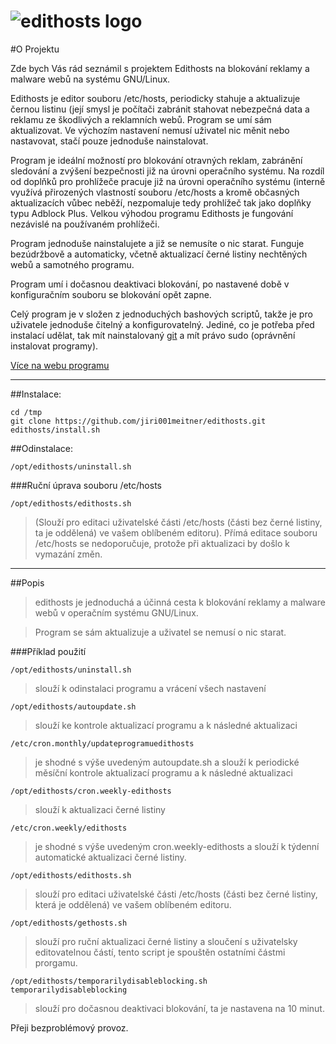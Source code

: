 # ![edithosts logo](http://www.abclinuxu.cz/images/screenshots/5/2/206225-edithosts-1831189428945593396.png)

#O Projektu

Zde bych Vás rád seznámil s projektem Edithosts na blokování reklamy a malware webů na systému GNU/Linux.

Edithosts je editor souboru /etc/hosts, periodicky stahuje a aktualizuje černou listinu (její smysl je počítači zabránit stahovat nebezpečná data a reklamu ze škodlivých a reklamních webů. Program se umí sám aktualizovat. Ve výchozím nastavení nemusí uživatel nic měnit nebo nastavovat, stačí pouze jednoduše nainstalovat.

Program je ideální možností pro blokování otravných reklam, zabránění sledování a zvýšení bezpečnosti již na úrovni operačního systému. Na rozdíl od doplňků pro prohlížeče pracuje již na úrovni operačního systému (interně využívá přirozených vlastností souboru /etc/hosts a kromě občasných aktualizacích vůbec neběží, nezpomaluje tedy prohlížeč tak jako doplňky typu Adblock Plus. Velkou výhodou programu Edithosts je fungování nezávislé na používaném prohlížeči.

Program jednoduše nainstalujete a již se nemusíte o nic starat. Funguje bezúdržbově a automaticky, včetně aktualizací černé listiny nechtěných webů a samotného programu.

Program umí i dočasnou deaktivaci blokování, po nastavené době v konfiguračním souboru se blokování opět zapne.

Celý program je v složen z jednoduchých bashových scriptů, takže je pro uživatele jednoduše čitelný a konfigurovatelný. Jediné, co je potřeba před instalací udělat, tak mít nainstalovaný [git](apt://git) a mít právo sudo (oprávnění instalovat programy).

[Více na webu programu](http://edithosts.meitner.cz)

***

##Instalace:

	cd /tmp
	git clone https://github.com/jiri001meitner/edithosts.git
	edithosts/install.sh

##Odinstalace:

	/opt/edithosts/uninstall.sh

###Ruční úprava souboru /etc/hosts

	/opt/edithosts/edithosts.sh

>(Slouží pro editaci uživatelské části /etc/hosts (části bez černé listiny, ta je oddělená) ve vašem oblíbeném editoru). Přímá editace souboru /etc/hosts se nedoporučuje, protože při aktualizaci by došlo k vymazání změn.

***
##Popis

>edithosts je jednoduchá a účinná cesta k blokování reklamy a malware webů v operačním systému GNU/Linux.

>Program se sám aktualizuje a uživatel se nemusí o nic starat.


###Příklad použití

	/opt/edithosts/uninstall.sh
>slouží k odinstalaci programu a vrácení všech nastavení

	/opt/edithosts/autoupdate.sh
>slouží ke kontrole aktualizací programu a k následné aktualizaci

	/etc/cron.monthly/updateprogramuedithosts
>je shodné s výše uvedeným autoupdate.sh a slouží k periodické měsíční kontrole aktualizací programu a k následné aktualizaci

	/opt/edithosts/cron.weekly-edithosts
>slouží k aktualizaci černé listiny

	/etc/cron.weekly/edithosts
>je shodné s výše uvedeným cron.weekly-edithosts a slouží k týdenní automatické aktualizaci černé listiny.

	/opt/edithosts/edithosts.sh
>slouží pro editaci uživatelské části /etc/hosts (části bez černé listiny, která je oddělená) ve vašem oblíbeném editoru.

	/opt/edithosts/gethosts.sh
>slouží pro ruční aktualizaci černé listiny a sloučení s uživatelsky editovatelnou částí, tento script je spouštěn ostatními částmi prorgamu.

	/opt/edithosts/temporarilydisableblocking.sh
	temporarilydisableblocking
>slouží pro dočasnou deaktivaci blokování, ta je nastavena na 10 minut.

Přeji bezproblémový provoz.

